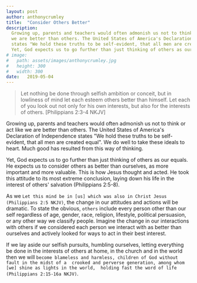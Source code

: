 ```yaml
---
layout: post
author: anthonycrumley
title:  "Consider Others Better"
description: 
  Growing up, parents and teachers would often admonish us not to think or act like
  we are better than others. The United States of America's Declaration of Independence
  states "We hold these truths to be self-evident, that all men are created equal".
  Yet, God expects us to go further than just thinking of others as our equals.
# image: 
#   path: assets/images/anthonycrumley.jpg
#   height: 300
#   width: 300
date:   2019-05-04
---
```

> Let nothing be done through selfish ambition or conceit, but in lowliness of mind let each esteem others better than himself. Let each of you look out not only for his own interests, but also for the interests of others. [Philippians 2:3-4 NKJV]

Growing up, parents and teachers would often admonish us not to think or act like
we are better than others. The United States of America's Declaration of Independence
states "We hold these truths to be self-evident, that all men are created equal".
We do well to take these ideals to heart. Much good has resulted from this way
of thinking.

Yet, God expects us to go further than just thinking of others as our equals. He expects
us to consider others as better than ourselves, as more important and more valuable.
This is how Jesus thought and acted. He took this attitude to its most extreme 
conclusion, laying down his life in the interest of others' salvation (Philippians 2:5-8).

As we `Let this mind be in [us] which was also in Christ Jesus (Philippians 2:5 NKJV)`,
the change in our attitudes and actions will be dramatic. To state the obvious, `others`
include every person other than our self regardless of age, gender, race, religion,
lifestyle, political persuasion, or any other way we classify people. Imagine the change in
our interactions with others if we considered each person we interact with as better
than ourselves and actively looked for ways to act in their best interest.

If we lay aside our selfish pursuits, humbling ourselves, letting everything be done
in the interests of others at home, in the church and in the world then we will
`become blameless and harmless, children of God without fault in the midst of a 
crooked and perverse generation, among whom [we] shine as lights in the world, 
holding fast the word of life (Philippians 2:15-16a NKJV)`.
